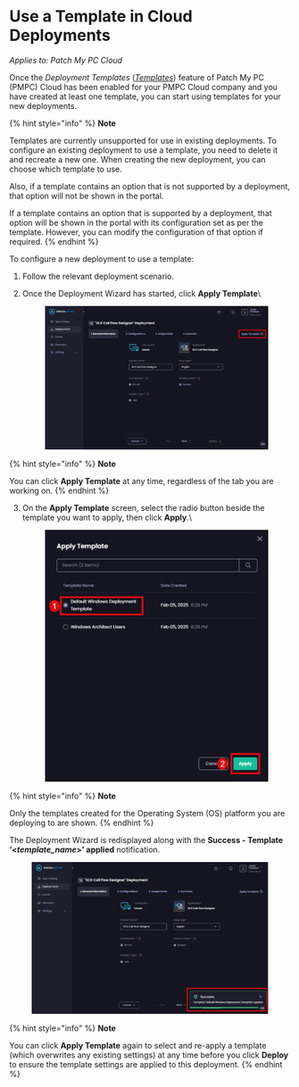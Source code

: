 # Use a Template in Cloud Deployments

_Applies to: Patch My PC Cloud_

Once the _Deployment Templates_ ([_Templates_](../cloud-administration/manage-cloud-deployment-templates/)) feature of Patch My PC (PMPC) Cloud has been enabled for your PMPC Cloud company and you have created at least one template, you can start using templates for your new deployments.

{% hint style="info" %}
**Note**

Templates are currently unsupported for use in existing deployments. To configure an existing deployment to use a template, you need to delete it and recreate a new one. When creating the new deployment, you can choose which template to use.

Also, if a template contains an option that is not supported by a deployment, that option will not be shown in the portal.

If a template contains an option that is supported by a deployment, that option will be shown in the portal with its configuration set as per the template. However, you can modify the configuration of that option if required.
{% endhint %}

To configure a new deployment to use a template:

1. Follow the relevant deployment scenario.
2.  Once the Deployment Wizard has started, click **Apply Template**\


    <figure><img src="/_images/gitbook/image%20%282330%29.png" alt="Clicking “Apply Template”"><figcaption></figcaption></figure>

{% hint style="info" %}
**Note**

You can click **Apply Template** at any time, regardless of the tab you are working on.
{% endhint %}

3.  On the **Apply Template** screen, select the radio button beside the template you want to apply, then click **Apply**.\


    <figure><img src="/_images/gitbook/image%20%282331%29.png" alt="Selecting the radio button beside the template you want to apply and clicking “Apply”"><figcaption></figcaption></figure>

{% hint style="info" %}
**Note**

Only the templates created for the Operating System (OS) platform you are deploying to are shown.
{% endhint %}

The Deployment Wizard is redisplayed along with the **Success - Template ‘<**_**template\_name**_**>’ applied** notification.

<figure><img src="/_images/gitbook/image%20%282332%29.png" alt="Deployment Wizard redisplayed along with the “Success - Template ‘<template_name>’ applied” notification"><figcaption></figcaption></figure>

{% hint style="info" %}
**Note**

You can click **Apply Template** again to select and re-apply a template (which overwrites any existing settings) at any time before you click **Deploy** to ensure the template settings are applied to this deployment.
{% endhint %}
